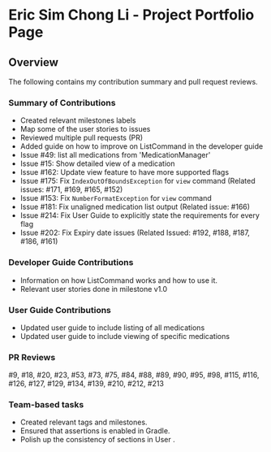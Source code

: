 # Eric Sim Chong Li - Project Portfolio Page

## Overview
The following contains my contribution summary and pull request reviews.

### Summary of Contributions
- Created relevant milestones labels
- Map some of the user stories to issues
- Reviewed multiple pull requests (PR)
- Added guide on how to improve on ListCommand in the developer guide
- Issue #49: list all medications from 'MedicationManager'
- Issue #15: Show detailed view of a medication
- Issue #162: Update view feature to have more supported flags
- Issue #175: Fix `IndexOutOfBoundsException` for `view` command (Related issues: #171, #169, #165, #152)
- Issue #153: Fix `NumberFormatException` for `view` command
- Issue #181: Fix unaligned medication list output (Related issue: #166)
- Issue #214: Fix User Guide to explicitly state the requirements for every flag
- Issue #202: Fix Expiry date issues (Related Issued: #192, #188, #187, #186, #161)

### Developer Guide Contributions
- Information on how ListCommand works and how to use it.
- Relevant user stories done in milestone v1.0

### User Guide Contributions
- Updated user guide to include listing of all medications 
- Updated user guide to include viewing of specific medications

### PR Reviews
#9, #18, #20, #23, #53, #73, #75, #84, #88, 
#89, #90, #95, #98, #115, #116, #126, #127, 
#129, #134, #139, #210, #212, #213

### Team-based tasks
- Created relevant tags and milestones.
- Ensured that assertions is enabled in Gradle.
- Polish up the consistency of sections in User .